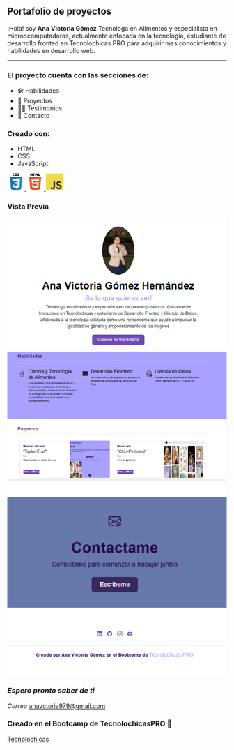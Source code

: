 <!-- ## para titulos -->
## Portafolio de proyectos
<!-- para negritas -->
¡Hola! soy **Ana Victoria Gómez** Tecnologa en Alimentos y especialista en microocomputadoras, actualmente enfocada en la tecnologia, estudiante de desarrollo fronted en Tecnolochicas PRO para adquirir mas conocimientos y habilidades en desarrollo web.
______
### El proyecto cuenta con las secciones de:

- 🛠 Habilidades 
- 📔 Proyectos
- 👩‍💼 Testimonios
- 📧 Contacto

### Creado con:

- HTML
- CSS
- JavaScript

<a href="https://www.w3schools.com/css/" target="_blank"> <img src="https://raw.githubusercontent.com/devicons/devicon/master/icons/css3/css3-original-wordmark.svg" alt="css3" width="40" height="40"/> </a>
<a href="https://www.w3.org/html/" target="_blank"> <img src="https://raw.githubusercontent.com/devicons/devicon/master/icons/html5/html5-original-wordmark.svg" alt="html5" width="40" height="40"/> </a>
<a href="https://developer.mozilla.org/en-US/docs/Web/JavaScript" target="_blank"> <img src="https://raw.githubusercontent.com/devicons/devicon/master/icons/javascript/javascript-original.svg" alt="javascript" width="40" height="40"/> </a>

### Vista Previa
![Proyecto](assets/capportafolio1.png)
![Proyecto](assets/habilidades.png)
![Proyecto](assets/capcontacto.png)

### *Espero pronto saber de ti*

*Correo* [anavctoria979@gmail.com](mailto:anavctoria979@gmail.com)

### Creado en el Bootcamp de TecnolochicasPRO 💜
[Tecnolochicas](https://tecnolochicas.mx/)

